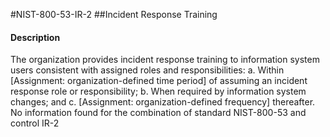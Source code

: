 #NIST-800-53-IR-2
##Incident Response Training
#### Description
The organization provides incident response training to information system users consistent with assigned roles and responsibilities:
  a.  Within [Assignment: organization-defined time period] of assuming an incident response role or responsibility;
  b.  When required by information system changes; and
  c.  [Assignment: organization-defined frequency] thereafter.
No information found for the combination of standard NIST-800-53 and control IR-2

